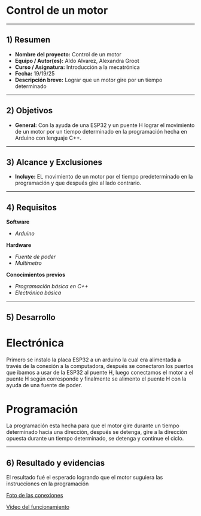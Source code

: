 # Control de un motor

---

## 1) Resumen

- **Nombre del proyecto:** Control de un motor 
- **Equipo / Autor(es):** Aldo Alvarez, Alexandra Groot
- **Curso / Asignatura:** Introducción a la mecatrónica
- **Fecha:** 19/19/25
- **Descripción breve:** Lograr que un motor gire por un tiempo determinado

---

## 2) Objetivos

- **General:** Con la ayuda de una ESP32 y un puente H lograr el movimiento de un motor por un tiempo determinado en la programación hecha en Arduino con lenguaje C++.

---
## 3) Alcance y Exclusiones

- **Incluye:** EL movimiento de un motor por el tiempo predeterminado en la programación y que después gire al lado contrario.

---

## 4) Requisitos

**Software**
- _Arduino_

**Hardware**
- _Fuente de poder_
- _Multimetro_

**Conocimientos previos**
- _Programación básica en C++_
- _Electrónica básica_

---

## 5) Desarrollo

# Electrónica

Primero se instalo la placa ESP32 a un arduino la cual era alimentada a través de la conexión a la computadora, después se conectaron los puertos que ibamos a usar de la ESP32 al puente H, luego conectamos el motor a el puente H según corresponde y finalmente se alimento el puente H con la ayuda de una fuente de poder.

# Programación

La programación esta hecha para que el motor gire durante un tiempo determinado hacia una dirección, después se detenga, gire a la dirección opuesta durante un tiempo determinado, se detenga y continue el ciclo.

---
## 6) Resultado y evidencias

El resultado fué el esperado logrando que el motor suguiera las instrucciones en la programación

[Foto de las conexiones](https://drive.google.com/file/d/1ZfiblPK5CeDVj72NPW2BG-Izp5TSbGYC/view?usp=sharing)

[Video del funcionamiento](https://drive.google.com/file/d/1uku9kFjUkLhdnCgV8f6ZGa-J4uivBzcc/view?usp=sharing)


```
